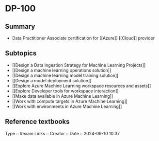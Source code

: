 # DP-100

## Summary

- Data Practitioner Associate certification for [[Azure]] [[Cloud]] provider
## Subtopics

- [[Design a Data Ingestion Strategy for Machine Learning Projects]]
- [[Design a machine learning operations solution]]
- [[Design a machine learning model training solution]]
- [[Design a model deployment solution]]
- [[Explore Azure Machine Learning workspace resources and assets]]
- [[Explore Developer tools for workspace interaction]]
- [[Make data available in Azure Machine Learning]]
- [[Work with compute targets in Azure Machine Learning]]
- [[Work with environments in Azure Machine Learning]]

## Reference textbooks



Type :: #exam
Links :: 
Creator ::
Date ::  2024-09-10 10:37